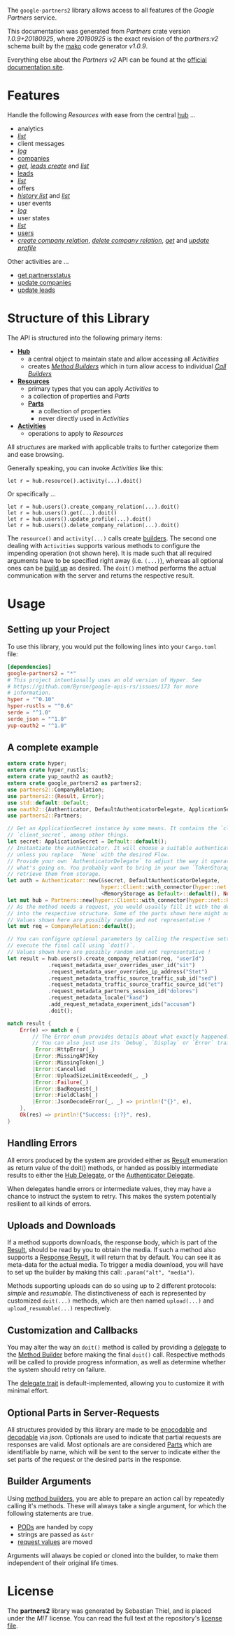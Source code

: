 <!---
DO NOT EDIT !
This file was generated automatically from 'src/mako/api/README.md.mako'
DO NOT EDIT !
-->
The `google-partners2` library allows access to all features of the *Google Partners* service.

This documentation was generated from *Partners* crate version *1.0.9+20180925*, where *20180925* is the exact revision of the *partners:v2* schema built by the [mako](http://www.makotemplates.org/) code generator *v1.0.9*.

Everything else about the *Partners* *v2* API can be found at the
[official documentation site](https://developers.google.com/partners/).
# Features

Handle the following *Resources* with ease from the central [hub](https://docs.rs/google-partners2/1.0.9+20180925/google_partners2/struct.Partners.html) ... 

* analytics
 * [*list*](https://docs.rs/google-partners2/1.0.9+20180925/google_partners2/struct.AnalyticListCall.html)
* client messages
 * [*log*](https://docs.rs/google-partners2/1.0.9+20180925/google_partners2/struct.ClientMessageLogCall.html)
* [companies](https://docs.rs/google-partners2/1.0.9+20180925/google_partners2/struct.Company.html)
 * [*get*](https://docs.rs/google-partners2/1.0.9+20180925/google_partners2/struct.CompanyGetCall.html), [*leads create*](https://docs.rs/google-partners2/1.0.9+20180925/google_partners2/struct.CompanyLeadCreateCall.html) and [*list*](https://docs.rs/google-partners2/1.0.9+20180925/google_partners2/struct.CompanyListCall.html)
* [leads](https://docs.rs/google-partners2/1.0.9+20180925/google_partners2/struct.Lead.html)
 * [*list*](https://docs.rs/google-partners2/1.0.9+20180925/google_partners2/struct.LeadListCall.html)
* offers
 * [*history list*](https://docs.rs/google-partners2/1.0.9+20180925/google_partners2/struct.OfferHistoryListCall.html) and [*list*](https://docs.rs/google-partners2/1.0.9+20180925/google_partners2/struct.OfferListCall.html)
* user events
 * [*log*](https://docs.rs/google-partners2/1.0.9+20180925/google_partners2/struct.UserEventLogCall.html)
* user states
 * [*list*](https://docs.rs/google-partners2/1.0.9+20180925/google_partners2/struct.UserStateListCall.html)
* [users](https://docs.rs/google-partners2/1.0.9+20180925/google_partners2/struct.User.html)
 * [*create company relation*](https://docs.rs/google-partners2/1.0.9+20180925/google_partners2/struct.UserCreateCompanyRelationCall.html), [*delete company relation*](https://docs.rs/google-partners2/1.0.9+20180925/google_partners2/struct.UserDeleteCompanyRelationCall.html), [*get*](https://docs.rs/google-partners2/1.0.9+20180925/google_partners2/struct.UserGetCall.html) and [*update profile*](https://docs.rs/google-partners2/1.0.9+20180925/google_partners2/struct.UserUpdateProfileCall.html)

Other activities are ...

* [get partnersstatus](https://docs.rs/google-partners2/1.0.9+20180925/google_partners2/struct.MethodGetPartnersstatuCall.html)
* [update companies](https://docs.rs/google-partners2/1.0.9+20180925/google_partners2/struct.MethodUpdateCompanyCall.html)
* [update leads](https://docs.rs/google-partners2/1.0.9+20180925/google_partners2/struct.MethodUpdateLeadCall.html)



# Structure of this Library

The API is structured into the following primary items:

* **[Hub](https://docs.rs/google-partners2/1.0.9+20180925/google_partners2/struct.Partners.html)**
    * a central object to maintain state and allow accessing all *Activities*
    * creates [*Method Builders*](https://docs.rs/google-partners2/1.0.9+20180925/google_partners2/trait.MethodsBuilder.html) which in turn
      allow access to individual [*Call Builders*](https://docs.rs/google-partners2/1.0.9+20180925/google_partners2/trait.CallBuilder.html)
* **[Resources](https://docs.rs/google-partners2/1.0.9+20180925/google_partners2/trait.Resource.html)**
    * primary types that you can apply *Activities* to
    * a collection of properties and *Parts*
    * **[Parts](https://docs.rs/google-partners2/1.0.9+20180925/google_partners2/trait.Part.html)**
        * a collection of properties
        * never directly used in *Activities*
* **[Activities](https://docs.rs/google-partners2/1.0.9+20180925/google_partners2/trait.CallBuilder.html)**
    * operations to apply to *Resources*

All *structures* are marked with applicable traits to further categorize them and ease browsing.

Generally speaking, you can invoke *Activities* like this:

```Rust,ignore
let r = hub.resource().activity(...).doit()
```

Or specifically ...

```ignore
let r = hub.users().create_company_relation(...).doit()
let r = hub.users().get(...).doit()
let r = hub.users().update_profile(...).doit()
let r = hub.users().delete_company_relation(...).doit()
```

The `resource()` and `activity(...)` calls create [builders][builder-pattern]. The second one dealing with `Activities` 
supports various methods to configure the impending operation (not shown here). It is made such that all required arguments have to be 
specified right away (i.e. `(...)`), whereas all optional ones can be [build up][builder-pattern] as desired.
The `doit()` method performs the actual communication with the server and returns the respective result.

# Usage

## Setting up your Project

To use this library, you would put the following lines into your `Cargo.toml` file:

```toml
[dependencies]
google-partners2 = "*"
# This project intentionally uses an old version of Hyper. See
# https://github.com/Byron/google-apis-rs/issues/173 for more
# information.
hyper = "^0.10"
hyper-rustls = "^0.6"
serde = "^1.0"
serde_json = "^1.0"
yup-oauth2 = "^1.0"
```

## A complete example

```Rust
extern crate hyper;
extern crate hyper_rustls;
extern crate yup_oauth2 as oauth2;
extern crate google_partners2 as partners2;
use partners2::CompanyRelation;
use partners2::{Result, Error};
use std::default::Default;
use oauth2::{Authenticator, DefaultAuthenticatorDelegate, ApplicationSecret, MemoryStorage};
use partners2::Partners;

// Get an ApplicationSecret instance by some means. It contains the `client_id` and 
// `client_secret`, among other things.
let secret: ApplicationSecret = Default::default();
// Instantiate the authenticator. It will choose a suitable authentication flow for you, 
// unless you replace  `None` with the desired Flow.
// Provide your own `AuthenticatorDelegate` to adjust the way it operates and get feedback about 
// what's going on. You probably want to bring in your own `TokenStorage` to persist tokens and
// retrieve them from storage.
let auth = Authenticator::new(&secret, DefaultAuthenticatorDelegate,
                              hyper::Client::with_connector(hyper::net::HttpsConnector::new(hyper_rustls::TlsClient::new())),
                              <MemoryStorage as Default>::default(), None);
let mut hub = Partners::new(hyper::Client::with_connector(hyper::net::HttpsConnector::new(hyper_rustls::TlsClient::new())), auth);
// As the method needs a request, you would usually fill it with the desired information
// into the respective structure. Some of the parts shown here might not be applicable !
// Values shown here are possibly random and not representative !
let mut req = CompanyRelation::default();

// You can configure optional parameters by calling the respective setters at will, and
// execute the final call using `doit()`.
// Values shown here are possibly random and not representative !
let result = hub.users().create_company_relation(req, "userId")
             .request_metadata_user_overrides_user_id("sit")
             .request_metadata_user_overrides_ip_address("Stet")
             .request_metadata_traffic_source_traffic_sub_id("sed")
             .request_metadata_traffic_source_traffic_source_id("et")
             .request_metadata_partners_session_id("dolores")
             .request_metadata_locale("kasd")
             .add_request_metadata_experiment_ids("accusam")
             .doit();

match result {
    Err(e) => match e {
        // The Error enum provides details about what exactly happened.
        // You can also just use its `Debug`, `Display` or `Error` traits
         Error::HttpError(_)
        |Error::MissingAPIKey
        |Error::MissingToken(_)
        |Error::Cancelled
        |Error::UploadSizeLimitExceeded(_, _)
        |Error::Failure(_)
        |Error::BadRequest(_)
        |Error::FieldClash(_)
        |Error::JsonDecodeError(_, _) => println!("{}", e),
    },
    Ok(res) => println!("Success: {:?}", res),
}

```
## Handling Errors

All errors produced by the system are provided either as [Result](https://docs.rs/google-partners2/1.0.9+20180925/google_partners2/enum.Result.html) enumeration as return value of 
the doit() methods, or handed as possibly intermediate results to either the 
[Hub Delegate](https://docs.rs/google-partners2/1.0.9+20180925/google_partners2/trait.Delegate.html), or the [Authenticator Delegate](https://docs.rs/yup-oauth2/*/yup_oauth2/trait.AuthenticatorDelegate.html).

When delegates handle errors or intermediate values, they may have a chance to instruct the system to retry. This 
makes the system potentially resilient to all kinds of errors.

## Uploads and Downloads
If a method supports downloads, the response body, which is part of the [Result](https://docs.rs/google-partners2/1.0.9+20180925/google_partners2/enum.Result.html), should be
read by you to obtain the media.
If such a method also supports a [Response Result](https://docs.rs/google-partners2/1.0.9+20180925/google_partners2/trait.ResponseResult.html), it will return that by default.
You can see it as meta-data for the actual media. To trigger a media download, you will have to set up the builder by making
this call: `.param("alt", "media")`.

Methods supporting uploads can do so using up to 2 different protocols: 
*simple* and *resumable*. The distinctiveness of each is represented by customized 
`doit(...)` methods, which are then named `upload(...)` and `upload_resumable(...)` respectively.

## Customization and Callbacks

You may alter the way an `doit()` method is called by providing a [delegate](https://docs.rs/google-partners2/1.0.9+20180925/google_partners2/trait.Delegate.html) to the 
[Method Builder](https://docs.rs/google-partners2/1.0.9+20180925/google_partners2/trait.CallBuilder.html) before making the final `doit()` call. 
Respective methods will be called to provide progress information, as well as determine whether the system should 
retry on failure.

The [delegate trait](https://docs.rs/google-partners2/1.0.9+20180925/google_partners2/trait.Delegate.html) is default-implemented, allowing you to customize it with minimal effort.

## Optional Parts in Server-Requests

All structures provided by this library are made to be [enocodable](https://docs.rs/google-partners2/1.0.9+20180925/google_partners2/trait.RequestValue.html) and 
[decodable](https://docs.rs/google-partners2/1.0.9+20180925/google_partners2/trait.ResponseResult.html) via *json*. Optionals are used to indicate that partial requests are responses 
are valid.
Most optionals are are considered [Parts](https://docs.rs/google-partners2/1.0.9+20180925/google_partners2/trait.Part.html) which are identifiable by name, which will be sent to 
the server to indicate either the set parts of the request or the desired parts in the response.

## Builder Arguments

Using [method builders](https://docs.rs/google-partners2/1.0.9+20180925/google_partners2/trait.CallBuilder.html), you are able to prepare an action call by repeatedly calling it's methods.
These will always take a single argument, for which the following statements are true.

* [PODs][wiki-pod] are handed by copy
* strings are passed as `&str`
* [request values](https://docs.rs/google-partners2/1.0.9+20180925/google_partners2/trait.RequestValue.html) are moved

Arguments will always be copied or cloned into the builder, to make them independent of their original life times.

[wiki-pod]: http://en.wikipedia.org/wiki/Plain_old_data_structure
[builder-pattern]: http://en.wikipedia.org/wiki/Builder_pattern
[google-go-api]: https://github.com/google/google-api-go-client

# License
The **partners2** library was generated by Sebastian Thiel, and is placed 
under the *MIT* license.
You can read the full text at the repository's [license file][repo-license].

[repo-license]: https://github.com/Byron/google-apis-rsblob/master/LICENSE.md
